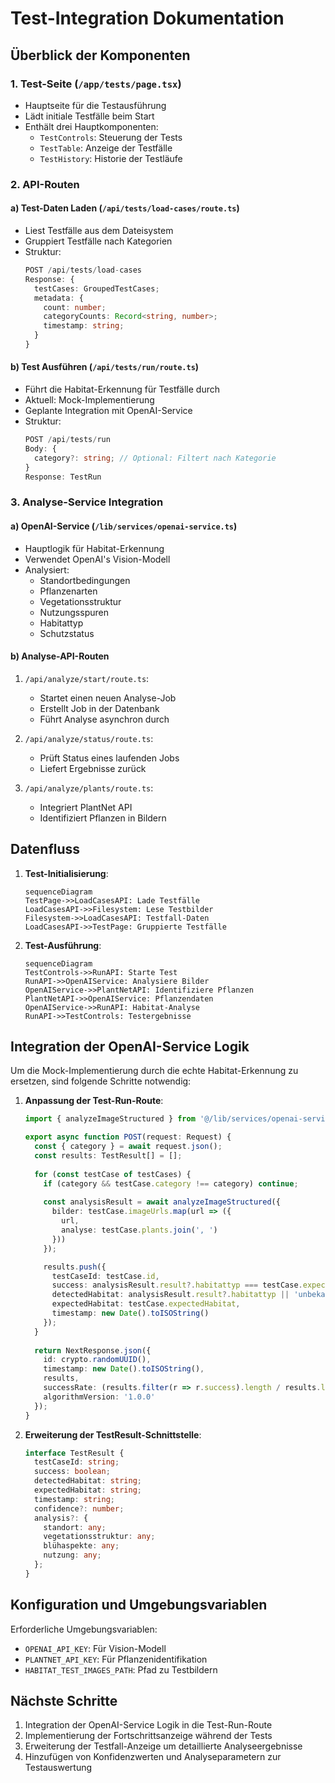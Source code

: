 # Test-Integration Dokumentation

## Überblick der Komponenten

### 1. Test-Seite (`/app/tests/page.tsx`)
- Hauptseite für die Testausführung
- Lädt initiale Testfälle beim Start
- Enthält drei Hauptkomponenten:
  - `TestControls`: Steuerung der Tests
  - `TestTable`: Anzeige der Testfälle
  - `TestHistory`: Historie der Testläufe

### 2. API-Routen

#### a) Test-Daten Laden (`/api/tests/load-cases/route.ts`)
- Liest Testfälle aus dem Dateisystem
- Gruppiert Testfälle nach Kategorien
- Struktur:
  ```typescript
  POST /api/tests/load-cases
  Response: {
    testCases: GroupedTestCases;
    metadata: {
      count: number;
      categoryCounts: Record<string, number>;
      timestamp: string;
    }
  }
  ```

#### b) Test Ausführen (`/api/tests/run/route.ts`)
- Führt die Habitat-Erkennung für Testfälle durch
- Aktuell: Mock-Implementierung
- Geplante Integration mit OpenAI-Service
- Struktur:
  ```typescript
  POST /api/tests/run
  Body: {
    category?: string; // Optional: Filtert nach Kategorie
  }
  Response: TestRun
  ```

### 3. Analyse-Service Integration

#### a) OpenAI-Service (`/lib/services/openai-service.ts`)
- Hauptlogik für Habitat-Erkennung
- Verwendet OpenAI's Vision-Modell
- Analysiert:
  - Standortbedingungen
  - Pflanzenarten
  - Vegetationsstruktur
  - Nutzungsspuren
  - Habitattyp
  - Schutzstatus

#### b) Analyse-API-Routen
1. `/api/analyze/start/route.ts`:
   - Startet einen neuen Analyse-Job
   - Erstellt Job in der Datenbank
   - Führt Analyse asynchron durch

2. `/api/analyze/status/route.ts`:
   - Prüft Status eines laufenden Jobs
   - Liefert Ergebnisse zurück

3. `/api/analyze/plants/route.ts`:
   - Integriert PlantNet API
   - Identifiziert Pflanzen in Bildern

## Datenfluss

1. **Test-Initialisierung**:
   ```mermaid
   sequenceDiagram
   TestPage->>LoadCasesAPI: Lade Testfälle
   LoadCasesAPI->>Filesystem: Lese Testbilder
   Filesystem->>LoadCasesAPI: Testfall-Daten
   LoadCasesAPI->>TestPage: Gruppierte Testfälle
   ```

2. **Test-Ausführung**:
   ```mermaid
   sequenceDiagram
   TestControls->>RunAPI: Starte Test
   RunAPI->>OpenAIService: Analysiere Bilder
   OpenAIService->>PlantNetAPI: Identifiziere Pflanzen
   PlantNetAPI->>OpenAIService: Pflanzendaten
   OpenAIService->>RunAPI: Habitat-Analyse
   RunAPI->>TestControls: Testergebnisse
   ```

## Integration der OpenAI-Service Logik

Um die Mock-Implementierung durch die echte Habitat-Erkennung zu ersetzen, sind folgende Schritte notwendig:

1. **Anpassung der Test-Run-Route**:
   ```typescript
   import { analyzeImageStructured } from '@/lib/services/openai-service';

   export async function POST(request: Request) {
     const { category } = await request.json();
     const results: TestResult[] = [];
     
     for (const testCase of testCases) {
       if (category && testCase.category !== category) continue;
       
       const analysisResult = await analyzeImageStructured({
         bilder: testCase.imageUrls.map(url => ({
           url,
           analyse: testCase.plants.join(', ')
         }))
       });

       results.push({
         testCaseId: testCase.id,
         success: analysisResult.result?.habitattyp === testCase.expectedHabitat,
         detectedHabitat: analysisResult.result?.habitattyp || 'unbekannt',
         expectedHabitat: testCase.expectedHabitat,
         timestamp: new Date().toISOString()
       });
     }
     
     return NextResponse.json({
       id: crypto.randomUUID(),
       timestamp: new Date().toISOString(),
       results,
       successRate: (results.filter(r => r.success).length / results.length) * 100,
       algorithmVersion: '1.0.0'
     });
   }
   ```

2. **Erweiterung der TestResult-Schnittstelle**:
   ```typescript
   interface TestResult {
     testCaseId: string;
     success: boolean;
     detectedHabitat: string;
     expectedHabitat: string;
     timestamp: string;
     confidence?: number;
     analysis?: {
       standort: any;
       vegetationsstruktur: any;
       blühaspekte: any;
       nutzung: any;
     };
   }
   ```

## Konfiguration und Umgebungsvariablen

Erforderliche Umgebungsvariablen:
- `OPENAI_API_KEY`: Für Vision-Modell
- `PLANTNET_API_KEY`: Für Pflanzenidentifikation
- `HABITAT_TEST_IMAGES_PATH`: Pfad zu Testbildern

## Nächste Schritte

1. Integration der OpenAI-Service Logik in die Test-Run-Route
2. Implementierung der Fortschrittsanzeige während der Tests
3. Erweiterung der Testfall-Anzeige um detaillierte Analyseergebnisse
4. Hinzufügen von Konfidenzwerten und Analyseparametern zur Testauswertung 